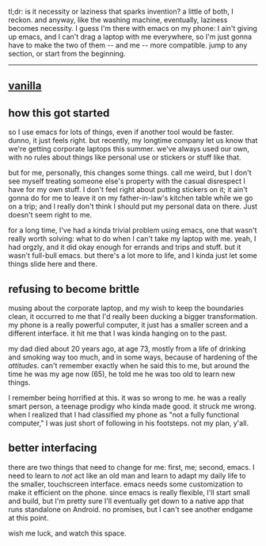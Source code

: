 tl;dr: is it necessity or laziness that sparks invention? a little of both, I reckon. and anyway, like the washing machine, eventually, laziness becomes necessity. I guess I'm there with emacs on my phone: I ain't giving up emacs, and I can't drag a laptop with me everywhere, so I'm just gonna have to make the two of them -- and me -- more compatible. jump to any section, or start from the beginning.

-----
[vanilla](vanilla.md)
-----

## how this got started

so I use emacs for lots of things, even if another tool would be faster. dunno, it just feels right. but recently, my longtime company let us know that we're getting corporate laptops this summer. we've always used our own, with no rules about things like personal use or stickers or stuff like that. 

but for me, personally, this changes some things. call me weird, but I don't see myself treating someone else's property with the casual disrespect I have for my own stuff. I don't feel right about putting stickers on it; it ain't gonna do for me to leave it on my father-in-law's kitchen table while we go on a trip; and I really don't think I should put my personal data on there. Just doesn't seem right to me. 

for a long time, I've had a kinda trivial problem using emacs, one that wasn't really worth solving: what to do when I can't take my laptop with me. yeah, I had orgzly, and it did okay enough for errands and trips and stuff. but it wasn't full-bull emacs. but there's a lot more to life, and I kinda just let some things slide here and there. 

## refusing to become brittle
musing about the corporate laptop, and my wish to keep the boundaries clean, it occurred to me that I'd really been ducking a bigger transformation. my phone is a really powerful computer, it just has a smaller screen and a different interface. it hit me that I was kinda hanging on to the past. 

my dad died about 20 years ago, at age 73, mostly from a life of drinking and smoking way too much, and in some ways, because of hardening of the *attitudes*. can't remember exactly when he said this to me, but around the time he was my age now (65), he told me he was too old to learn new things. 

I remember being horrified at this. it was so wrong to me. he was a really smart person, a teenage prodigy who kinda made good. it struck me wrong. when I realized that I had classified my phone as "not a fully functional computer," I was just short of following in his footsteps. not my plan, y'all. 

## better interfacing

there are two things that need to change for me: first, me; second, emacs. I need to learn to *not* act like an old man and learn to adapt my daily life to the smaller, touchscreen interface. emacs needs some customization to make it efficient on the phone. since emacs is really flexible, I'll start small and build, but I'm pretty sure I'll eventually get down to a native app that runs standalone on Android. no promises, but I can't see another endgame at this point. 

wish me luck, and watch this space. 